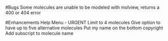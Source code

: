 #Bugs
Some molecules are unable to be modeled with molview, returns a 400 or 404 error

#Enhancements
Help Menu - URGENT
Limit to 4 molecules
Give option to have up to five alternative molecules
Put my name on the bottom copyright
Add subscript to molecule name
